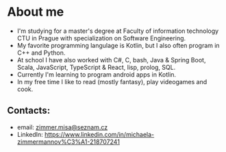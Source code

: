 # About me
 - I'm studying for a master's degree at Faculty of information technology CTU in Prague with specialization on Software Engineering.
 - My favorite programming langulage is Kotlin, but I also often program in C++ and Python.
 - At school I have also worked with C#, C, bash, Java & Spring Boot, Scala, JavaScript, TypeScript & React, lisp, prolog, SQL.
 - Currently I'm learning to program android apps in Kotlin.
 - In my free time I like to read (mostly fantasy), play videogames and cook.

## Contacts:
- email: zimmer.misa@seznam.cz
- LinkedIn: https://www.linkedin.com/in/michaela-zimmermannov%C3%A1-218707241


